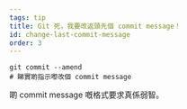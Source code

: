 ```yaml
---
tags: tip
title: Git 死，我要改返頭先個 commit message！
id: change-last-commit-message
order: 3
---
```

```git
git commit --amend
# 睇實啲指示嚟改個 commit message
```

啲 commit message 嘅格式要求真係弱智。
